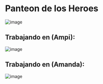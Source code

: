 # Panteon de los Heroes
![image](https://github.com/amandamaduro/TP_PanteonDeLosHeroes/assets/70351967/bcb6d438-101e-4c60-9fac-03b4c9bfcaab)
## Trabajando en (Ampi):
![image](https://github.com/amandamaduro/TP_PanteonDeLosHeroes/assets/70351967/dae58cd5-4996-4288-895b-4a65ffbe7fa9)
## Trabajando en (Amanda):
![image](https://github.com/amandamaduro/TP_PanteonDeLosHeroes/assets/70444688/077adc0b-0982-4768-8066-1112f9a29835)




